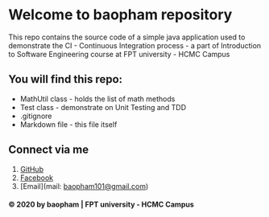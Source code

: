 # Welcome to baopham repository
This repo contains the source code of a simple java application used to demonstrate the CI - Continuous Integration process - a part of Introduction to Software Engineering course at FPT university - HCMC Campus


## You will find this repo:
* MathUtil class - holds the list of math methods
* Test class - demonstrate on Unit Testing and TDD
* .gitignore
* Markdown file - this file itself

## Connect via me
1. [GitHub](https://github.com/baopham101)
2. [Facebook](http://facebook.com)
3. [Email](mail: baopham101@gmail.com)


#### © 2020 by baopham | FPT university - HCMC Campus